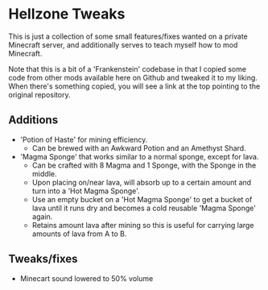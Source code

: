# Hellzone Tweaks

This is just a collection of some small features/fixes wanted on a private Minecraft server, and additionally serves to teach myself how to mod Minecraft.

Note that this is a bit of a 'Frankenstein' codebase in that I copied some code from other mods available here on Github and tweaked it to my liking. When there's something copied, you will see a link at the top pointing to the original repository.

## Additions
- 'Potion of Haste' for mining efficiency.
    - Can be brewed with an Awkward Potion and an Amethyst Shard.
- 'Magma Sponge' that works similar to a normal sponge, except for lava.
    - Can be crafted with 8 Magma and 1 Sponge, with the Sponge in the middle.
    - Upon placing on/near lava, will absorb up to a certain amount and turn into a 'Hot Magma Sponge'.
    - Use an empty bucket on a 'Hot Magma Sponge' to get a bucket of lava until it runs dry and becomes a cold reusable 'Magma Sponge' again.
    - Retains amount lava after mining so this is useful for carrying large amounts of lava from A to B.

## Tweaks/fixes
- Minecart sound lowered to 50% volume
